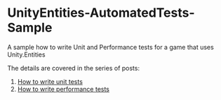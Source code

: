 # UnityEntities-AutomatedTests-Sample
A sample how to write Unit and Performance tests for a game that uses Unity.Entities

The details are covered in the series of posts: 
1. [How to write unit tests](https://gamedev.center/unit-testing-made-easy-unity-ecs-best-practices/)
2. [How to write performance tests](https://gamedev.center/unity-ecs-performance-testing-the-way-to-the-best-performance/)
